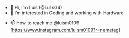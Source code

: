- 👋 Hi, I’m Luis (@Lu1sG4)
- 👀 I’m interested in Coding and working with Hardware
<!-- 💞️ I’m looking to collaborate on ...-->
- 📫 How to reach me @luism0109 [https://www.instagram.com/luism0109?r=nametag]

<!---
Lu1sG4/Lu1sG4 is a ✨ special ✨ repository because its `README.md` (this file) appears on your GitHub profile.
You can click the Preview link to take a look at your changes.
--->
